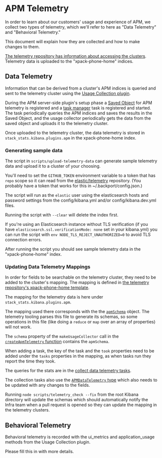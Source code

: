 # APM Telemetry

In order to learn about our customers' usage and experience of APM, we collect
two types of telemetry, which we'll refer to here as "Data Telemetry" and
"Behavioral Telemetry."

This document will explain how they are collected and how to make changes to
them.

[The telemetry repository has information about accessing the clusters](https://github.com/elastic/telemetry#kibana-access).
Telemetry data is uploaded to the "xpack-phone-home" indices.

## Data Telemetry

Information that can be derived from a cluster's APM indices is queried and sent
to the telemetry cluster using the
[Usage Collection plugin](../../../../src/plugins/usage_collection/README.mdx).

During the APM server-side plugin's setup phase a
[Saved Object](https://www.elastic.co/guide/en/kibana/main/managing-saved-objects.html)
for APM telemetry is registered and a
[task manager](../../task_manager/server/README.md) task is registered and started.
The task periodically queries the APM indices and saves the results in the Saved
Object, and the usage collector periodically gets the data from the saved object
and uploads it to the telemetry cluster.

Once uploaded to the telemetry cluster, the data telemetry is stored in
`stack_stats.kibana.plugins.apm` in the xpack-phone-home index.

### Generating sample data

The script in `scripts/upload-telemetry-data` can generate sample telemetry data and upload it to a cluster of your choosing.

You'll need to set the `GITHUB_TOKEN` environment variable to a token that has `repo` scope so it can read from the
[elastic/telemetry](https://github.com/elastic/telemetry) repository. (You probably have a token that works for this in
~/.backport/config.json.)

The script will run as the `elastic` user using the elasticsearch hosts and password settings from the config/kibana.yml
and/or config/kibana.dev.yml files.

Running the script with `--clear` will delete the index first.

If you're using an Elasticsearch instance without TLS verification (if you have `elasticsearch.ssl.verificationMode: none` set in your kibana.yml)
you can run the script with `env NODE_TLS_REJECT_UNAUTHORIZED=0` to avoid TLS connection errors.

After running the script you should see sample telemetry data in the "xpack-phone-home" index.

### Updating Data Telemetry Mappings

In order for fields to be searchable on the telemetry cluster, they need to be
added to the cluster's mapping. The mapping is defined in
[the telemetry repository's xpack-phone-home template](https://github.com/elastic/telemetry/blob/master/config/templates/xpack-phone-home.json).

The mapping for the telemetry data is here under `stack_stats.kibana.plugins.apm`.

The mapping used there corresponds with the the [`apmSchema`](../server/lib/apm_telemetry/schema.ts) object. The telemetry tooling parses this file to generate its schemas, so some operations in this file (like doing a `reduce` or `map` over an array of properties) will not work.

The `schema` property of the `makeUsageCollector` call in the [`createApmTelemetry` function](../server/lib/apm_telemetry/index.ts) contains the `apmSchema`.

When adding a task, the key of the task and the `took` properties need to be added under the `tasks` properties in the mapping, as when tasks run they report the time they took.

The queries for the stats are in the [collect data telemetry tasks](../server/lib/apm_telemetry/collect_data_telemetry/tasks.ts).

The collection tasks also use the [`APMDataTelemetry` type](../server/lib/apm_telemetry/types.ts) which also needs to be updated with any changes to the fields.

Running `node scripts/telemetry_check --fix` from the root Kibana directory will update the schemas which should automatically notify the Infra team when a pull request is opened so they can update the mapping in the telemetry clusters.

## Behavioral Telemetry

Behavioral telemetry is recorded with the ui_metrics and application_usage methods from the Usage Collection plugin.

Please fill this in with more details.
